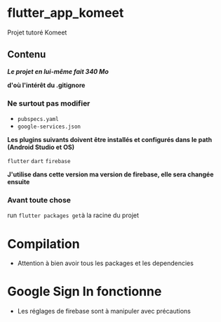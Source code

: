 # flutter_app_komeet

Projet tutoré Komeet

## Contenu

***Le projet en lui-même fait 340 Mo***

**d'où l'intérêt du .gitignore**

### Ne surtout pas modifier 

* `pubspecs.yaml`
* `google-services.json`

**Les plugins suivants doivent être installés et configurés dans le path (Android Studio et OS)**

`flutter`
`dart`
`firebase`

**J'utilise dans cette version ma version de firebase, elle sera changée ensuite**

### Avant toute chose

run `flutter packages get`à la racine du projet

# Compilation

* Attention à bien avoir tous les packages et les dependencies

# Google Sign In fonctionne

* Les réglages de firebase sont à manipuler avec précautions

